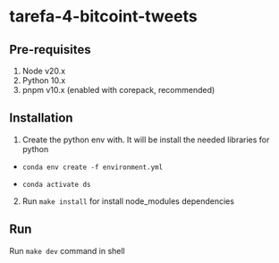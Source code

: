 # tarefa-4-bitcoint-tweets


## Pre-requisites

1. Node v20.x
2. Python 10.x
3. pnpm v10.x (enabled with corepack, recommended)

## Installation

1. Create the python env with. It will be install the needed libraries for python

* `
conda env create -f environment.yml
`

* `
conda activate ds
`

2. Run `make install` for install node_modules dependencies

## Run

Run `make dev` command in shell
